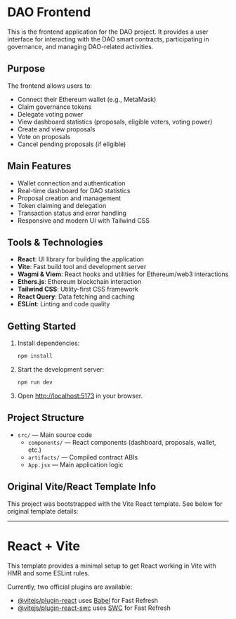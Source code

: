 # DAO Frontend

This is the frontend application for the DAO project. It provides a user interface for interacting with the DAO smart contracts, participating in governance, and managing DAO-related activities.

## Purpose
The frontend allows users to:
- Connect their Ethereum wallet (e.g., MetaMask)
- Claim governance tokens
- Delegate voting power
- View dashboard statistics (proposals, eligible voters, voting power)
- Create and view proposals
- Vote on proposals
- Cancel pending proposals (if eligible)

## Main Features
- Wallet connection and authentication
- Real-time dashboard for DAO statistics
- Proposal creation and management
- Token claiming and delegation
- Transaction status and error handling
- Responsive and modern UI with Tailwind CSS

## Tools & Technologies
- **React**: UI library for building the application
- **Vite**: Fast build tool and development server
- **Wagmi & Viem**: React hooks and utilities for Ethereum/web3 interactions
- **Ethers.js**: Ethereum blockchain interaction
- **Tailwind CSS**: Utility-first CSS framework
- **React Query**: Data fetching and caching
- **ESLint**: Linting and code quality

## Getting Started
1. Install dependencies:
   ```bash
   npm install
   ```
2. Start the development server:
   ```bash
   npm run dev
   ```
3. Open [http://localhost:5173](http://localhost:5173) in your browser.

## Project Structure
- `src/` — Main source code
  - `components/` — React components (dashboard, proposals, wallet, etc.)
  - `artifacts/` — Compiled contract ABIs
  - `App.jsx` — Main application logic

## Original Vite/React Template Info

This project was bootstrapped with the Vite React template. See below for original template details:

---

# React + Vite

This template provides a minimal setup to get React working in Vite with HMR and some ESLint rules.

Currently, two official plugins are available:

- [@vitejs/plugin-react](https://github.com/vitejs/vite-plugin-react/blob/main/packages/plugin-react/README.md) uses [Babel](https://babeljs.io/) for Fast Refresh
- [@vitejs/plugin-react-swc](https://github.com/vitejs/vite-plugin-react-swc) uses [SWC](https://swc.rs/) for Fast Refresh
